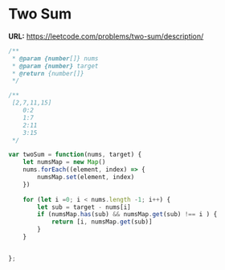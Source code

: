 # Two Sum

**URL:** https://leetcode.com/problems/two-sum/description/

```javascript
/**
 * @param {number[]} nums
 * @param {number} target
 * @return {number[]}
 */

/**
 [2,7,11,15]
    0:2
    1:7
    2:11
    3:15
 */     

var twoSum = function(nums, target) {
    let numsMap = new Map()
    nums.forEach((element, index) => {
        numsMap.set(element, index)
    })
    
    for (let i =0; i < nums.length -1; i++) {
        let sub = target - nums[i]
        if (numsMap.has(sub) && numsMap.get(sub) !== i ) {
            return [i, numsMap.get(sub)]
        }
    }


};
```
